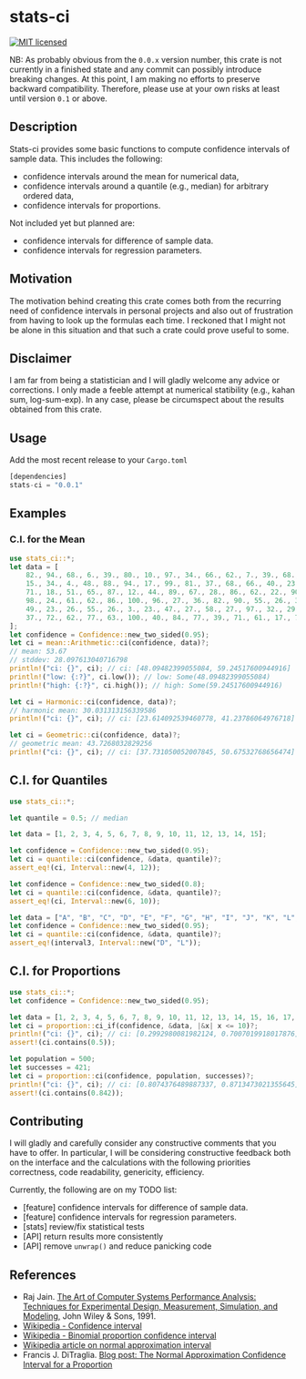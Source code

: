 # stats-ci

[![MIT licensed](https://img.shields.io/badge/license-MIT-blue.svg)](./LICENSE.md)

NB: As probably obvious from the `0.0.x` version number, this crate is not currently in a finished state and any commit can possibly introduce breaking changes. At this point, I am making no efforts to preserve backward compatibility. Therefore, please use at your own risks at least until version `0.1` or above. 

## Description

Stats-ci provides some basic functions to compute confidence intervals of sample data.
This includes the following:
* confidence intervals around the mean for numerical data,
* confidence intervals around a quantile (e.g., median) for arbitrary ordered data,
* confidence intervals for proportions.

Not included yet but planned are:
* confidence intervals for difference of sample data.
* confidence intervals for regression parameters.

## Motivation

The motivation behind creating this crate comes both from the recurring need of confidence intervals in personal projects and also out of frustration from having to look up the formulas each time. I reckoned that I might not be alone in this situation and that such a crate could prove useful to some.

## Disclaimer

I am far from being a statistician and I will gladly welcome any advice or corrections.
I only made a feeble attempt at numerical statibility (e.g., kahan sum, log-sum-exp).
In any case, please be circumspect about the results obtained from this crate.

## Usage

Add the most recent release to your `Cargo.toml`

```Rust
[dependencies]
stats-ci = "0.0.1"
```

## Examples

### C.I. for the Mean

```rust
use stats_ci::*;
let data = [
    82., 94., 68., 6., 39., 80., 10., 97., 34., 66., 62., 7., 39., 68., 93., 64., 10., 74.,
    15., 34., 4., 48., 88., 94., 17., 99., 81., 37., 68., 66., 40., 23., 67., 72., 63.,
    71., 18., 51., 65., 87., 12., 44., 89., 67., 28., 86., 62., 22., 90., 18., 50., 25.,
    98., 24., 61., 62., 86., 100., 96., 27., 36., 82., 90., 55., 26., 38., 97., 73., 16.,
    49., 23., 26., 55., 26., 3., 23., 47., 27., 58., 27., 97., 32., 29., 56., 28., 23.,
    37., 72., 62., 77., 63., 100., 40., 84., 77., 39., 71., 61., 17., 77.,
];
let confidence = Confidence::new_two_sided(0.95);
let ci = mean::Arithmetic::ci(confidence, data)?;
// mean: 53.67
// stddev: 28.097613040716798
println!("ci: {}", ci); // ci: [48.09482399055084, 59.24517600944916]
println!("low: {:?}", ci.low()); // low: Some(48.09482399055084)
println!("high: {:?}", ci.high()); // high: Some(59.24517600944916)

let ci = Harmonic::ci(confidence, data)?;
// harmonic mean: 30.031313156339586
println!("ci: {}", ci); // ci: [23.614092539460778, 41.23786064976718]

let ci = Geometric::ci(confidence, data)?;
// geometric mean: 43.7268032829256
println!("ci: {}", ci); // ci: [37.731050052007845, 50.67532768656474]
```

## C.I. for Quantiles

```rust
use stats_ci::*;

let quantile = 0.5; // median

let data = [1, 2, 3, 4, 5, 6, 7, 8, 9, 10, 11, 12, 13, 14, 15];

let confidence = Confidence::new_two_sided(0.95);
let ci = quantile::ci(confidence, &data, quantile)?;
assert_eq!(ci, Interval::new(4, 12));

let confidence = Confidence::new_two_sided(0.8);
let ci = quantile::ci(confidence, &data, quantile)?;
assert_eq!(ci, Interval::new(6, 10));

let data = ["A", "B", "C", "D", "E", "F", "G", "H", "I", "J", "K", "L", "M", "N", "O"];
let confidence = Confidence::new_two_sided(0.95);
let ci = quantile::ci(confidence, &data, quantile)?;
assert_eq!(interval3, Interval::new("D", "L"));
```

## C.I. for Proportions

```rust
use stats_ci::*;
let confidence = Confidence::new_two_sided(0.95);

let data = [1, 2, 3, 4, 5, 6, 7, 8, 9, 10, 11, 12, 13, 14, 15, 16, 17, 18, 19, 20];
let ci = proportion::ci_if(confidence, &data, |&x| x <= 10)?;
println!("ci: {}", ci); // ci: [0.2992980081982124, 0.7007019918017876]
assert!(ci.contains(0.5));

let population = 500;
let successes = 421;
let ci = proportion::ci(confidence, population, successes)?;
println!("ci: {}", ci); // ci: [0.8074376489887337, 0.8713473021355645]
assert!(ci.contains(0.842));
```

## Contributing

I will gladly and carefully consider any constructive comments that you have to offer.
In particular, I will be considering constructive feedback both on the interface and the calculations
with the following priorities correctness, code readability, genericity, efficiency.

Currently, the following are on my TODO list:

* [feature] confidence intervals for difference of sample data.
* [feature] confidence intervals for regression parameters.
* [stats] review/fix statistical tests
* [API] return results more consistently
* [API] remove `unwrap()` and reduce panicking code

## References

* Raj Jain. [The Art of Computer Systems Performance Analysis: Techniques for Experimental Design, Measurement, Simulation, and Modeling,](https://www.cse.wustl.edu/~jain/books/perfbook.htm) John Wiley & Sons, 1991.
* [Wikipedia - Confidence interval](https://en.wikipedia.org/wiki/Confidence_interval)
* [Wikipedia - Binomial proportion confidence interval](https://en.wikipedia.org/wiki/Binomial_proportion_confidence_interval)
* [Wikipedia article on normal approximation interval](https://en.wikipedia.org/wiki/Binomial_proportion_confidence_interval#Normal_approximation_interval)
* Francis J. DiTraglia. [Blog post: The Normal Approximation Confidence Interval for a Proportion](https://www.econometrics.blog/post/the-normal-approximation-confidence-interval-for-a-proportion/)
